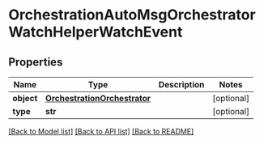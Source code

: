 # OrchestrationAutoMsgOrchestratorWatchHelperWatchEvent

## Properties
Name | Type | Description | Notes
------------ | ------------- | ------------- | -------------
**object** | [**OrchestrationOrchestrator**](OrchestrationOrchestrator.md) |  | [optional] 
**type** | **str** |  | [optional] 

[[Back to Model list]](../README.md#documentation-for-models) [[Back to API list]](../README.md#documentation-for-api-endpoints) [[Back to README]](../README.md)



